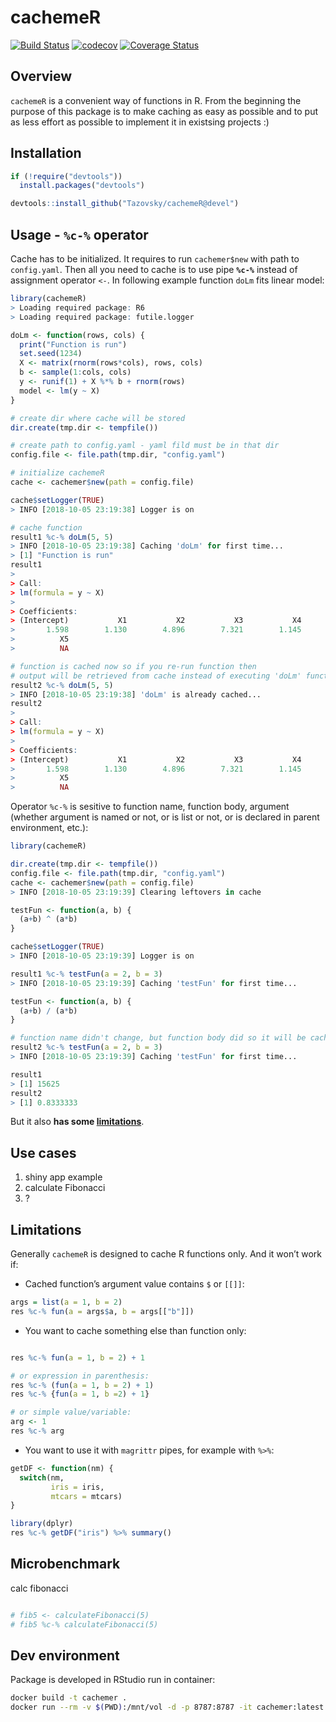 cachemeR
========

[![Build
Status](https://travis-ci.org/Tazovsky/cachemeR.svg?branch=devel)](https://travis-ci.org/Tazovsky/cachemeR)
[![codecov](https://codecov.io/gh/Tazovsky/cachemeR/branch/devel/graph/badge.svg)](https://codecov.io/gh/Tazovsky/cachemeR)
[![Coverage
Status](https://coveralls.io/repos/github/Tazovsky/cachemeR/badge.svg?branch=devel)](https://coveralls.io/github/Tazovsky/cachemeR?branch=devel)

Overview
--------

`cachemeR` is a convenient way of functions in R. From the beginning the
purpose of this package is to make caching as easy as possible and to
put as less effort as possible to implement it in existsing projects :)

Installation
------------

``` r
if (!require("devtools")) 
  install.packages("devtools")

devtools::install_github("Tazovsky/cachemeR@devel")
```

Usage - `%c-%` operator
-----------------------

Cache has to be initialized. It requires to run `cachemer$new` with path
to `config.yaml`. Then all you need to cache is to use pipe **`%c-%`**
instead of assignment operator `<-`. In following example function
`doLm` fits linear model:

``` r
library(cachemeR)
> Loading required package: R6
> Loading required package: futile.logger

doLm <- function(rows, cols) {
  print("Function is run")
  set.seed(1234)
  X <- matrix(rnorm(rows*cols), rows, cols)
  b <- sample(1:cols, cols)
  y <- runif(1) + X %*% b + rnorm(rows)
  model <- lm(y ~ X)
}

# create dir where cache will be stored
dir.create(tmp.dir <- tempfile())

# create path to config.yaml - yaml fild must be in that dir
config.file <- file.path(tmp.dir, "config.yaml")

# initialize cachemeR
cache <- cachemer$new(path = config.file)

cache$setLogger(TRUE)
> INFO [2018-10-05 23:19:38] Logger is on

# cache function
result1 %c-% doLm(5, 5)
> INFO [2018-10-05 23:19:38] Caching 'doLm' for first time...
> [1] "Function is run"
result1
> 
> Call:
> lm(formula = y ~ X)
> 
> Coefficients:
> (Intercept)           X1           X2           X3           X4  
>       1.598        1.130        4.896        7.321        1.145  
>          X5  
>          NA

# function is cached now so if you re-run function then 
# output will be retrieved from cache instead of executing 'doLm' function again
result2 %c-% doLm(5, 5)
> INFO [2018-10-05 23:19:38] 'doLm' is already cached...
result2
> 
> Call:
> lm(formula = y ~ X)
> 
> Coefficients:
> (Intercept)           X1           X2           X3           X4  
>       1.598        1.130        4.896        7.321        1.145  
>          X5  
>          NA
```

Operator `%c-%` is sesitive to function name, function body, argument
(whether argument is named or not, or is list or not, or is declared in
parent environment, etc.):

``` r
library(cachemeR)

dir.create(tmp.dir <- tempfile())
config.file <- file.path(tmp.dir, "config.yaml")
cache <- cachemer$new(path = config.file)
> INFO [2018-10-05 23:19:39] Clearing leftovers in cache

testFun <- function(a, b) {
  (a+b) ^ (a*b)
}

cache$setLogger(TRUE)
> INFO [2018-10-05 23:19:39] Logger is on

result1 %c-% testFun(a = 2, b = 3)
> INFO [2018-10-05 23:19:39] Caching 'testFun' for first time...

testFun <- function(a, b) {
  (a+b) / (a*b)
}

# function name didn't change, but function body did so it will be cached:
result2 %c-% testFun(a = 2, b = 3)
> INFO [2018-10-05 23:19:39] Caching 'testFun' for first time...

result1
> [1] 15625
result2
> [1] 0.8333333
```

But it also **has some [limitations](#limitations)**.

Use cases
---------

1.  shiny app example
2.  calculate Fibonacci
3.  ?

Limitations
-----------

Generally `cachemeR` is designed to cache R functions only. And it won’t
work if:

-   Cached function’s argument value contains `$` or `[[]]`:

``` r
args = list(a = 1, b = 2)
res %c-% fun(a = args$a, b = args[["b"]])
```

-   You want to cache something else than function only:

``` r

res %c-% fun(a = 1, b = 2) + 1

# or expression in parenthesis:
res %c-% (fun(a = 1, b = 2) + 1)
res %c-% {fun(a = 1, b =2) + 1}

# or simple value/variable:
arg <- 1
res %c-% arg
```

-   You want to use it with `magrittr` pipes, for example with `%>%`:

``` r
getDF <- function(nm) {
  switch(nm,
         iris = iris,
         mtcars = mtcars)
}

library(dplyr)
res %c-% getDF("iris") %>% summary()
```

Microbenchmark
--------------

calc fibonacci

``` r

# fib5 <- calculateFibonacci(5)
# fib5 %c-% calculateFibonacci(5)
```

Dev environment
--------------

Package is developed in RStudio run in container:

```bash
docker build -t cachemer .
docker run --rm -v $(PWD):/mnt/vol -d -p 8787:8787 -it cachemer:latest
```



